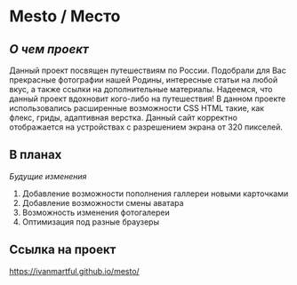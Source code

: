 # **Mesto / Место**

## *О чем проект*

Данный проект посвящен путешествиям по России. Подобрали для Вас прекрасные фотографии нашей Родины, интересные статьи на любой вкус, а также ссылки на дополнительные материалы. Надеемся, что данный проект вдохновит кого-либо на путешествия! В данном проекте использовались расширенные возможности CSS HTML такие, как флекс, гриды, адаптивная верстка. Данный сайт корректно отображается на устройствах с разрешением экрана от 320 пикселей.

## **В планах**

*Будущие изменения*

1. Добавление возможности пополнения галлереи новыми карточками
2. Добавление возможности смены аватара
3. Возможность изменения фотогалереи
4. Оптимизация под разные браузеры

## **Ссылка на проект**

https://ivanmartful.github.io/mesto/